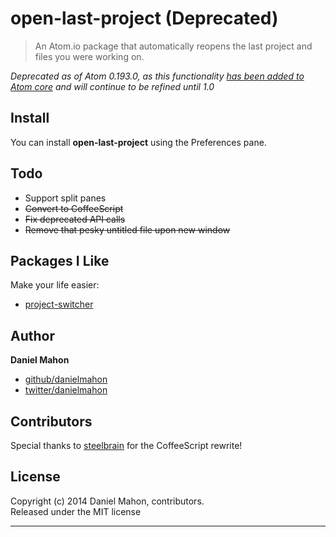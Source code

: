 # open-last-project (Deprecated)

> An Atom.io package that automatically reopens the last project and files you were working on.

*Deprecated as of Atom 0.193.0, as this functionality [has been added to Atom core](https://github.com/atom/atom/issues/1603#issuecomment-93599126) and will continue to be refined until 1.0*

## Install
You can install **open-last-project** using the Preferences pane.

## Todo
+ Support split panes
+ ~~Convert to CoffeeScript~~
+ ~~Fix deprecated API calls~~
+ ~~Remove that pesky untitled file upon new window~~

## Packages I Like
Make your life easier:
+ [project-switcher](https://atom.io/packages/project-switcher)

## Author

**Daniel Mahon**

+ [github/danielmahon](https://github.com/danielmahon)
+ [twitter/danielmahon](http://twitter.com/danielmahon)

## Contributors

Special thanks to [steelbrain](https://github.com/steelbrain) for the CoffeeScript rewrite!


## License
Copyright (c) 2014 Daniel Mahon, contributors.  
Released under the MIT license

***
